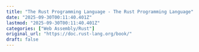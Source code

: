 ```yaml
---
title: "The Rust Programming Language - The Rust Programming Language"
date: "2025-09-30T00:11:40.401Z"
lastmod: "2025-09-30T00:11:40.401Z"
categories: ["Web Assembly/Rust"]
original_url: "https://doc.rust-lang.org/book/"
draft: false
---
```

